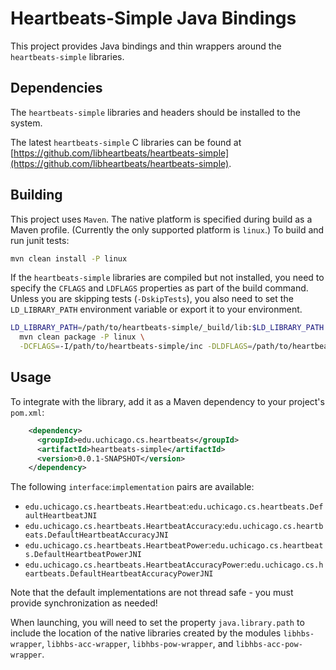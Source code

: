 # Heartbeats-Simple Java Bindings

This project provides Java bindings and thin wrappers around the `heartbeats-simple` libraries.

## Dependencies

The `heartbeats-simple` libraries and headers should be installed to the system.

The latest `heartbeats-simple` C libraries can be found at
[https://github.com/libheartbeats/heartbeats-simple](https://github.com/libheartbeats/heartbeats-simple).

## Building

This project uses `Maven`.
The native platform is specified during build as a Maven profile.
(Currently the only supported platform is `linux`.)
To build and run junit tests:

```sh
mvn clean install -P linux
```

If the `heartbeats-simple` libraries are compiled but not installed, you need to specify the `CFLAGS` and `LDFLAGS` properties as part of the build command.
Unless you are skipping tests (`-DskipTests`), you also need to set the `LD_LIBRARY_PATH` environment variable or export it to your environment.

```sh
LD_LIBRARY_PATH=/path/to/heartbeats-simple/_build/lib:$LD_LIBRARY_PATH \
  mvn clean package -P linux \
  -DCFLAGS=-I/path/to/heartbeats-simple/inc -DLDFLAGS=/path/to/heartbeats-simple/_build/lib
```

## Usage

To integrate with the library, add it as a Maven dependency to your project's `pom.xml`:

```xml
    <dependency>
      <groupId>edu.uchicago.cs.heartbeats</groupId>
      <artifactId>heartbeats-simple</artifactId>
      <version>0.0.1-SNAPSHOT</version>
    </dependency>
```

The following `interface`:`implementation` pairs are available:

* `edu.uchicago.cs.heartbeats.Heartbeat`:`edu.uchicago.cs.heartbeats.DefaultHeartbeatJNI`
* `edu.uchicago.cs.heartbeats.HeartbeatAccuracy`:`edu.uchicago.cs.heartbeats.DefaultHeartbeatAccuracyJNI`
* `edu.uchicago.cs.heartbeats.HeartbeatPower`:`edu.uchicago.cs.heartbeats.DefaultHeartbeatPowerJNI`
* `edu.uchicago.cs.heartbeats.HeartbeatAccuracyPower`:`edu.uchicago.cs.heartbeats.DefaultHeartbeatAccuracyPowerJNI`

Note that the default implementations are not thread safe - you must provide synchronization as needed!

When launching, you will need to set the property `java.library.path` to include the location of the native libraries created by the modules `libhbs-wrapper`, `libhbs-acc-wrapper`, `libhbs-pow-wrapper`, and `libhbs-acc-pow-wrapper`.
